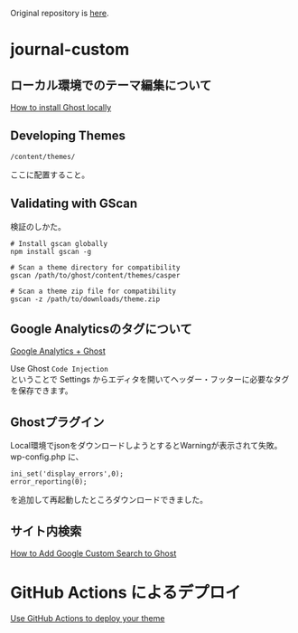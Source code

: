 Original repository is [here](https://github.com/TryGhost/Journal).

# journal-custom

## ローカル環境でのテーマ編集について
[How to install Ghost locally](https://ghost.org/docs/install/local/)

## Developing Themes
```
/content/themes/
```
ここに配置すること。

## Validating with GScan
検証のしかた。
```
# Install gscan globally
npm install gscan -g

# Scan a theme directory for compatibility
gscan /path/to/ghost/content/themes/casper

# Scan a theme zip file for compatibility
gscan -z /path/to/downloads/theme.zip
```
## Google Analyticsのタグについて
[Google Analytics + Ghost](https://ghost.org/integrations/google/)

Use Ghost `Code Injection`  
ということで Settings からエディタを開いてヘッダー・フッターに必要なタグを保存できます。

## Ghostプラグイン
Local環境でjsonをダウンロードしようとするとWarningが表示されて失敗。
wp-config.php に、
```
ini_set('display_errors',0);
error_reporting(0);
```
を追加して再起動したところダウンロードできました。

## サイト内検索
[How to Add Google Custom Search to Ghost](https://ghost.org/docs/tutorials/google-custom-search/)

# GitHub Actions によるデプロイ
[Use GitHub Actions to deploy your theme](https://ghost.org/integrations/github/)
